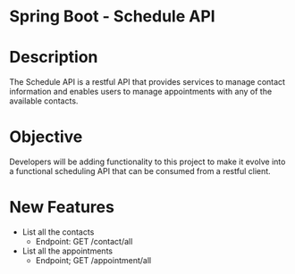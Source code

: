 # Spring Boot - Schedule API

# Description
The Schedule API is a restful API that provides services to manage contact information and enables users to manage appointments with any of the available contacts.

# Objective
Developers will be adding functionality to this project to make it evolve into a functional scheduling API that can be consumed from a restful client.

# New Features
- List all the contacts
  - Endpoint: GET /contact/all
- List all the appointments
  - Endpoint; GET /appointment/all
